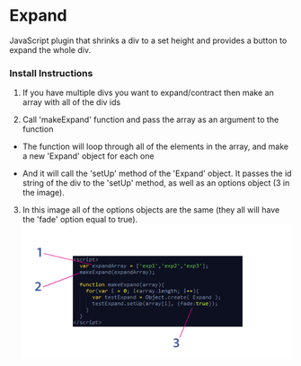 # Expand
JavaScript plugin that shrinks a div to a set height and provides a button to expand the whole div.

### Install Instructions
1. If you have multiple divs you want to expand/contract then make an array with all of the div ids

2. Call 'makeExpand' function and pass the array as an argument to the function

  - The function will loop through all of the elements in the array, and make a new 'Expand' object for each one
  
  - And it will call the 'setUp' method of the 'Expand' object. It passes the id string of the div to the 'setUp' method, as well as an options object (3 in the image).
  
3. In this image all of the options objects are the same (they all will have the 'fade' option equal to true).
![Sample Install Script Image](example_install-instructions_5-17.png)

